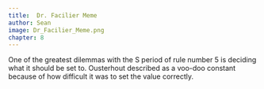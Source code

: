 ```yaml
---
title:  Dr. Facilier Meme
author: Sean
image: Dr_Facilier_Meme.png
chapter: 8
---
```

One of the greatest dilemmas with the S period of rule number 5 is deciding what it should be set to. Ousterhout described as a voo-doo constant because of how difficult it was to set the value correctly.
